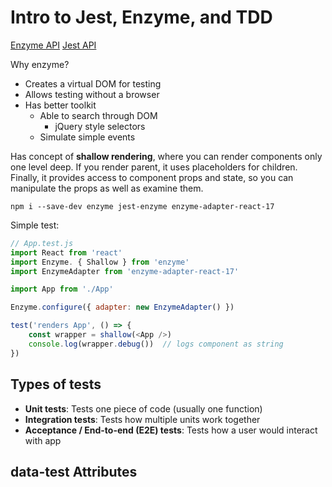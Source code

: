# Intro to Jest, Enzyme, and TDD

[Enzyme API](https://enzymejs.github.io/enzyme/docs/api/)
[Jest API](https://jestjs.io/docs/en/api)

Why enzyme? 
- Creates a virtual DOM for testing
- Allows testing without a browser
- Has better toolkit
	+ Able to search through DOM
		- jQuery style selectors
	+ Simulate simple events

Has concept of **shallow rendering**, where you can render components only one level deep. If you render parent, it uses placeholders for children. Finally, it provides access to component props and state, so you can manipulate the props as well as examine them.

```
npm i --save-dev enzyme jest-enzyme enzyme-adapter-react-17
```

Simple test:
```js
// App.test.js
import React from 'react'
import Enzyme. { Shallow } from 'enzyme'
import EnzymeAdapter from 'enzyme-adapter-react-17'

import App from './App'

Enzyme.configure({ adapter: new EnzymeAdapter() })

test('renders App', () => {
	const wrapper = shallow(<App />)
	console.log(wrapper.debug())  // logs component as string
})
```

## Types of tests

- **Unit tests**: Tests one piece of code (usually one function)
- **Integration tests**: Tests how multiple units work together
- **Acceptance / End-to-end (E2E) tests**: Tests how a user would interact with app

## data-test Attributes

